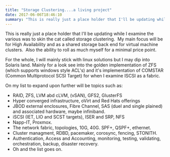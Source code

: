 ```yaml
---
title: "Storage Clustering....a living project"
date: 2017-06-06T18:46:10
summary: "This is really just a place holder that I'll be updating while I examine the various was to skin the cat called storage clustering. My main focus will be for..."
---
```


This is really just a place holder that I'll be updating while I examine the various was to skin the cat called storage clustering.  My main focus will be for High Availability and as a shared storage back end for virtual machine clusters.  Also the ability to roll as much myself for a minimal price point.

For the whole, I will mainly stick with linux solutions but I may dip into Solaris land. Mainly for a look see into the golden implementation of ZFS (which supports windows style ACL's) and it's implementation of COMSTAR (Common Multiprotocol SCSI Target) for when I examine ISCSI as a fabric.

On my list to expand upon further will be topics such as:
* RAID, ZFS, LVM abd cLVM, (vSAN), GFS2, GlusterFS
* Hyper converged infrastructure, oVirt and Red Hats offerings
* JBOD external enclosures, Fibre Channel, SAS (duel and single plained) and associated hardware, maybe infiniband.
* iSCSI (IET, LIO and SCST targets), ISER and SRP, NFS
* Napp-IT, Proxmox.
* The network fabric, topologies, 10G, 40G. SPF+, QSPF+, ethernet.
* Cluster managment, RDBD, pacemaker, corosync, fencing, STONITH.
* Authentication, Access and Accounting, monitoring, testing, validating, orchestration, backup, disaster recovery.
* Oh and the list goes on.


 